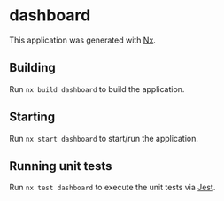 # dashboard

This application was generated with [Nx](https://nx.dev).

## Building

Run `nx build dashboard` to build the application.

## Starting

Run `nx start dashboard` to start/run the application.

## Running unit tests

Run `nx test dashboard` to execute the unit tests via [Jest](https://jestjs.io).
